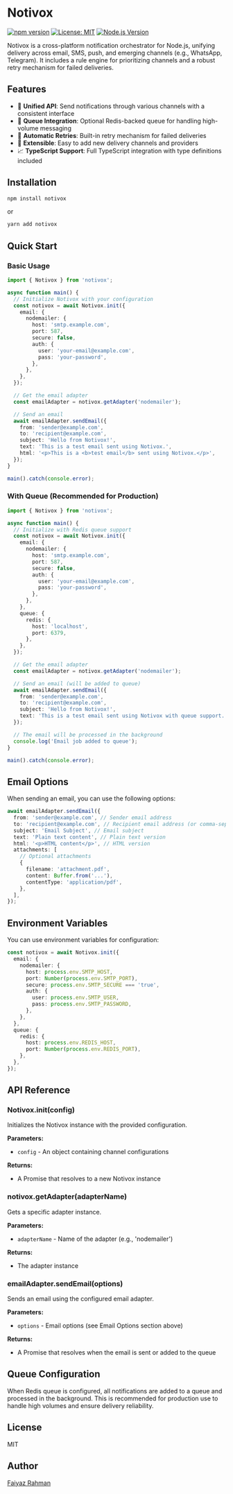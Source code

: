 # Notivox

[![npm version](https://img.shields.io/npm/v/notivox.svg)](https://www.npmjs.com/package/notivox)
[![License: MIT](https://img.shields.io/badge/License-MIT-yellow.svg)](https://opensource.org/licenses/MIT)
[![Node.js Version](https://img.shields.io/node/v/notivox.svg)](https://nodejs.org)

Notivox is a cross-platform notification orchestrator for Node.js, unifying delivery across email, SMS, push, and emerging channels (e.g., WhatsApp, Telegram). It includes a rule engine for prioritizing channels and a robust retry mechanism for failed deliveries.

## Features

- 📧 **Unified API**: Send notifications through various channels with a consistent interface
- 🔄 **Queue Integration**: Optional Redis-backed queue for handling high-volume messaging
- 🔁 **Automatic Retries**: Built-in retry mechanism for failed deliveries
- 🎯 **Extensible**: Easy to add new delivery channels and providers
- 📈 **TypeScript Support**: Full TypeScript integration with type definitions included

## Installation

```bash
npm install notivox
```

or

```bash
yarn add notivox
```

## Quick Start

### Basic Usage

```typescript
import { Notivox } from 'notivox';

async function main() {
  // Initialize Notivox with your configuration
  const notivox = await Notivox.init({
    email: {
      nodemailer: {
        host: 'smtp.example.com',
        port: 587,
        secure: false,
        auth: {
          user: 'your-email@example.com',
          pass: 'your-password',
        },
      },
    },
  });

  // Get the email adapter
  const emailAdapter = notivox.getAdapter('nodemailer');

  // Send an email
  await emailAdapter.sendEmail({
    from: 'sender@example.com',
    to: 'recipient@example.com',
    subject: 'Hello from Notivox!',
    text: 'This is a test email sent using Notivox.',
    html: '<p>This is a <b>test email</b> sent using Notivox.</p>',
  });
}

main().catch(console.error);
```

### With Queue (Recommended for Production)

```typescript
import { Notivox } from 'notivox';

async function main() {
  // Initialize with Redis queue support
  const notivox = await Notivox.init({
    email: {
      nodemailer: {
        host: 'smtp.example.com',
        port: 587,
        secure: false,
        auth: {
          user: 'your-email@example.com',
          pass: 'your-password',
        },
      },
    },
    queue: {
      redis: {
        host: 'localhost',
        port: 6379,
      },
    },
  });

  // Get the email adapter
  const emailAdapter = notivox.getAdapter('nodemailer');

  // Send an email (will be added to queue)
  await emailAdapter.sendEmail({
    from: 'sender@example.com',
    to: 'recipient@example.com',
    subject: 'Hello from Notivox!',
    text: 'This is a test email sent using Notivox with queue support.',
  });

  // The email will be processed in the background
  console.log('Email job added to queue');
}

main().catch(console.error);
```

## Email Options

When sending an email, you can use the following options:

```typescript
await emailAdapter.sendEmail({
  from: 'sender@example.com', // Sender email address
  to: 'recipient@example.com', // Recipient email address (or comma-separated list)
  subject: 'Email Subject', // Email subject
  text: 'Plain text content', // Plain text version
  html: '<p>HTML content</p>', // HTML version
  attachments: [
    // Optional attachments
    {
      filename: 'attachment.pdf',
      content: Buffer.from('...'),
      contentType: 'application/pdf',
    },
  ],
});
```

## Environment Variables

You can use environment variables for configuration:

```typescript
const notivox = await Notivox.init({
  email: {
    nodemailer: {
      host: process.env.SMTP_HOST,
      port: Number(process.env.SMTP_PORT),
      secure: process.env.SMTP_SECURE === 'true',
      auth: {
        user: process.env.SMTP_USER,
        pass: process.env.SMTP_PASSWORD,
      },
    },
  },
  queue: {
    redis: {
      host: process.env.REDIS_HOST,
      port: Number(process.env.REDIS_PORT),
    },
  },
});
```

## API Reference

### Notivox.init(config)

Initializes the Notivox instance with the provided configuration.

**Parameters:**

- `config` - An object containing channel configurations

**Returns:**

- A Promise that resolves to a new Notivox instance

### notivox.getAdapter(adapterName)

Gets a specific adapter instance.

**Parameters:**

- `adapterName` - Name of the adapter (e.g., 'nodemailer')

**Returns:**

- The adapter instance

### emailAdapter.sendEmail(options)

Sends an email using the configured email adapter.

**Parameters:**

- `options` - Email options (see Email Options section above)

**Returns:**

- A Promise that resolves when the email is sent or added to the queue

## Queue Configuration

When Redis queue is configured, all notifications are added to a queue and processed in the background. This is recommended for production use to handle high volumes and ensure delivery reliability.

## License

MIT

## Author

[Faiyaz Rahman](https://github.com/faiyaz032)

